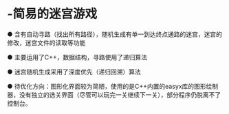 # -简易的迷宫游戏
● 含有自动寻路（找出所有路径），随机生成有单一到达终点通路的迷宫，迷宫的修改，迷宫文件的读取等功能

● 主要运用了C++，数据结构，寻路使用了递归算法

● 迷宫随机生成采用了深度优先（递归回溯）算法

● 待优化方向：图形化界面较为简陋，使用的是C++内置的easyx库的图形绘制器，没有独立的选关界面（尽管可以玩完一关继续下一关），部分程序仍脱离不了控制台。
